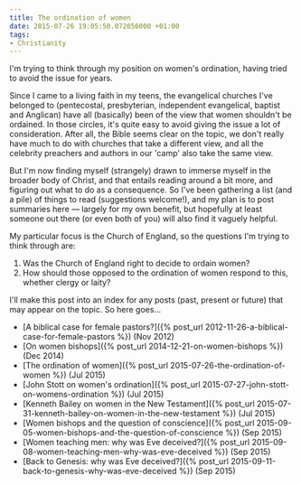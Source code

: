 ```yaml
---
title: The ordination of women
date: 2015-07-26 19:05:50.072056000 +01:00
tags:
- Christianity
---
```

I'm trying to think through my position on women's ordination, having tried to avoid the issue for years.

Since I came to a living faith in my teens, the evangelical churches I've belonged to (pentecostal, presbyterian, independent evangelical, baptist and Anglican) have all (basically) been of the view that women shouldn't be ordained. In those circles, it's quite easy to avoid giving the issue a lot of consideration. After all, the Bible seems clear on the topic, we don't really have much to do with churches that take a different view, and all the celebrity preachers and authors in our 'camp' also take the same view.

But I'm now finding myself (strangely) drawn to immerse myself in the broader body of Christ, and that entails reading around a bit more, and figuring out what to do as a consequence. So I've been gathering a list (and a pile) of things to read (suggestions welcome!), and my plan is to post summaries here &mdash; largely for my own benefit, but hopefully at least someone out there (or even both of you) will also find it vaguely helpful.

My particular focus is the Church of England, so the questions I'm trying to think through are:

1. Was the Church of England right to decide to ordain women?
1. How should those opposed to the ordination of women respond to this, whether clergy or laity?

I'll make this post into an index for any posts (past, present or future) that may appear on the topic. So here goes...

* [A biblical case for female pastors?]({% post_url 2012-11-26-a-biblical-case-for-female-pastors %}) (Nov 2012)
* [On women bishops]({% post_url 2014-12-21-on-women-bishops %}) (Dec 2014)
* [The ordination of women]({% post_url 2015-07-26-the-ordination-of-women %}) (Jul 2015)
* [John Stott on women's ordination]({% post_url 2015-07-27-john-stott-on-womens-ordination %}) (Jul 2015)
* [Kenneth Bailey on women in the New Testament]({% post_url 2015-07-31-kenneth-bailey-on-women-in-the-new-testament %}) (Jul 2015)
* [Women bishops and the question of conscience]({% post_url 2015-09-05-women-bishops-and-the-question-of-conscience %}) (Sep 2015)
* [Women teaching men: why was Eve deceived?]({% post_url 2015-09-08-women-teaching-men-why-was-eve-deceived %}) (Sep 2015)
* [Back to Genesis: why was Eve deceived?]({% post_url 2015-09-11-back-to-genesis-why-was-eve-deceived %}) (Sep 2015)
